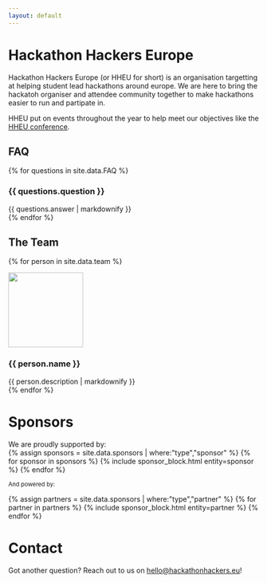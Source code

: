 ```yaml
---
layout: default
---
```

# Hackathon Hackers Europe 
Hackathon Hackers Europe (or HHEU for short) is an organisation targetting at helping student lead hackathons around europe. We are here to bring the hackatoh organiser and attendee community together to make hackathons easier to run and partipate in.

HHEU put on events throughout the year to help meet our objectives like the <a href="/HHEUConf.html">HHEU conference</a>.



## FAQ
{% for questions in site.data.FAQ %}
<div class="meet-the-team">
    <div class="meet-the-team-text">
        <h3>{{ questions.question }}</h3>
        {{ questions.answer | markdownify }}
    </div>
</div>
{% endfor %}

## The Team
{% for person in site.data.team %}
<div class="meet-the-team">
    <img src="{{ person.image_path }}" class="meet-the-team-image" width="150" height="150" />
    <div class="meet-the-team-text">
        <h3>{{ person.name }}</h3>
        {{ person.description | markdownify }}
    </div>
</div>
{% endfor %}

# Sponsors
<div class="image-container sponsors">
We are proudly supported by:
<div class="flagship-sponsors">
{% assign sponsors = site.data.sponsors | where:"type","sponsor" %}
{% for sponsor in sponsors %}
{% include sponsor_block.html entity=sponsor %}
{% endfor %}
</div>

<small>And powered by:</small>
<div class="image-container partners">
{% assign partners = site.data.sponsors | where:"type","partner" %}
{% for partner in partners %}
{% include sponsor_block.html entity=partner %}
{% endfor %}
</div>
</div>

# Contact
Got another question? Reach out to us on [hello@hackathonhackers.eu](mailto:hello@hackathonhackers.eu)!
